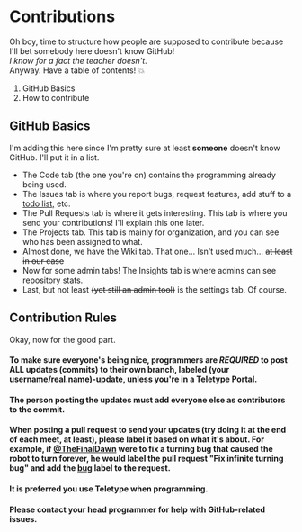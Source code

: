 # Contributions
Oh boy, time to structure how people are supposed to contribute because I'll bet somebody here doesn't know GitHub!  
*I know for a fact the teacher doesn't.*  
Anyway. Have a table of contents! :boom:  
1. GitHub Basics  
1. How to contribute  
  
## GitHub Basics
I'm adding this here since I'm pretty sure at least **someone** doesn't know GitHub. I'll put it in a list.  
* The Code tab (the one you're on) contains the programming already being used.  
* The Issues tab is where you report bugs, request features, add stuff to a [todo list,](https://github.com/TheFinalDawn/kalles-robotics/labels/To%20Do) etc.  
* The Pull Requests tab is where it gets interesting. This tab is where you send your contributions! I'll explain this one later.  
* The Projects tab. This tab is mainly for organization, and you can see who has been assigned to what.  
* Almost done, we have the Wiki tab. That one... Isn't used much... ~~at least in our case~~  
* Now for some admin tabs! The Insights tab is where admins can see repository stats.  
* Last, but not least ~~(yet still an admin tool)~~ is the settings tab. Of course.  
  
## Contribution Rules
Okay, now for the good part.  
#### To make sure everyone's being nice, programmers are ***REQUIRED*** to post ALL updates (commits) to their own branch, labeled (your username/real.name)-update, unless you're in a Teletype Portal.
#### The person posting the updates must add everyone else as contributors to the commit.
#### When posting a pull request to send your updates (try doing it at the end of each meet, at least), please label it based on what it's about. For example, if [@TheFinalDawn](https://github.com/TheFinalDawn) were to fix a turning bug that caused the robot to turn forever, he would label the pull request "Fix infinite turning bug" and add the [bug](https://github.com/TheFinalDawn/kalles-robotics/labels/bug) label to the request.
#### It is preferred you use Teletype when programming.
#### Please contact your head programmer for help with GitHub-related issues.
